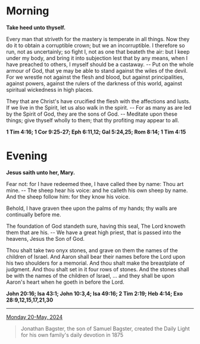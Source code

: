 # Morning

**Take heed unto thyself.**
 
Every man that striveth for the mastery is temperate in all things. Now they do it to obtain a corruptible crown; but we an incorruptible. I therefore so run, not as uncertainly; so fight I, not as one that beateth the air: but I keep under my body, and bring it into subjection lest that by any means, when I have preached to others, I myself should be a castaway. -- Put on the whole armour of God, that ye may be able to stand against the wiles of the devil. For we wrestle not against the flesh and blood, but against principalities, against powers, against the rulers of the darkness of this world, against spiritual wickedness in high places.
 
They that are Christ's have crucified the flesh with the affections and lusts. If we live in the Spirit, let us also walk in the spirit. -- For as many as are led by the Spirit of God, they are the sons of God. -- Meditate upon these things; give thyself wholly to them; that thy profiting may appear to all.  

**1 Tim 4:16; 1 Cor 9:25‑27; Eph 6:11,12; Gal 5:24,25; Rom 8:14; 1 Tim 4:15**

# Evening

**Jesus saith unto her, Mary.**
 
Fear not: for I have redeemed thee, I have called thee by name: Thou art mine. -- The sheep hear his voice: and he calleth his own sheep by name. And the sheep follow him: for they know his voice.
 
Behold, I have graven thee upon the palms of my hands; thy walls are continually before me.
 
The foundation of God standeth sure, having this seal, The Lord knoweth them that are his. -- We have a great high priest, that is passed into the heavens, Jesus the Son of God.
 
Thou shalt take two onyx stones, and grave on them the names of the children of Israel. And Aaron shall bear their names before the Lord upon his two shoulders for a memorial. And thou shalt make the breastplate of judgment. And thou shalt set in it four rows of stones. And the stones shall be with the names of the children of Israel, ... and they shall be upon Aaron's heart when he goeth in before the Lord.  

**John 20:16; Isa 43:1; John 10:3,4; Isa 49:16; 2 Tim 2:19; Heb 4:14; Exo 28:9,12,15,17,21,30**

---

[Monday 20-May, 2024](https://t.me/s/daily_light)

> Jonathan Bagster, the son of Samuel Bagster, created the Daily Light for his own family's daily devotion in 1875

